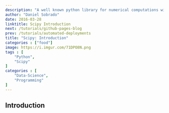 ```yaml
---
description: "A well known python library for numerical computations widely used in the scientific and engeneering community. This package contains algorithms to manipulate Numpy objects, including Linear Algebra, Numerical Analysis, Signal Processing, Data Mining and Computational Geometry."
author: "Daniel Sobrado"
date: 2016-03-28
linktitle: Scipy Introduction
next: /tutorials/github-pages-blog
prev: /tutorials/automated-deployments
title: "Scipy: Introduction"
categories : ["food"]
image: https://i.imgur.com/71DPO8N.png
tags : [
    "Python",
	"Scipy"
]
categories : [
    "Data-Science",
	"Programming"
]
---
```



## Introduction

